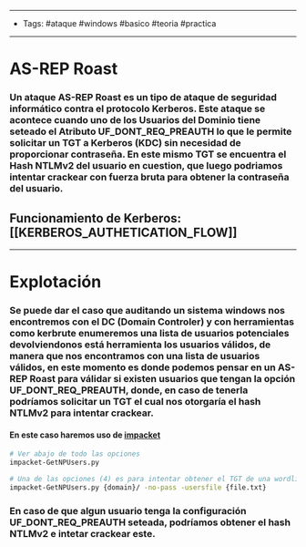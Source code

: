 ------
- Tags: #ataque #windows #basico #teoria #practica 
-----

# AS-REP Roast 

### Un ataque AS-REP Roast es un tipo de ataque de seguridad informático contra el protocolo Kerberos. Este ataque se acontece cuando uno de los Usuarios del Dominio tiene seteado el Atributo **UF_DONT_REQ_PREAUTH** lo que le permite solicitar un TGT a Kerberos (KDC) sin necesidad de proporcionar contraseña. En este mismo TGT se encuentra el Hash NTLMv2 del usuario en cuestion, que luego podriamos intentar crackear con fuerza bruta para obtener la contraseña del usuario.

## Funcionamiento de Kerberos: [[KERBEROS_AUTHETICATION_FLOW]]

---- 

# Explotación 

### Se puede dar el caso que auditando un sistema windows nos encontremos con el **DC (Domain Controler)** y con herramientas como **kerbrute** enumeremos una lista de usuarios potenciales devolviendonos está herramienta los usuarios válidos, de manera que nos encontramos con una lista de usuarios válidos, en este momento es donde podemos pensar en un **AS-REP Roast** para válidar si existen usuarios que tengan la opción **UF_DONT_REQ_PREAUTH**, donde, en caso de tenerla podríamos solicitar un **TGT** el cual nos otorgaría el hash NTLMv2 para intentar crackear. 

#### En este caso haremos uso de [impacket](https://github.com/fortra/impacket) 

```bash
# Ver abajo de todo las opciones 
impacket-GetNPUsers.py 

# Una de las opciones (4) es para intentar obtener el TGT de una wordlist de usuarios
impacket-GetNPUsers.py {domain}/ -no-pass -usersfile {file.txt}
```

### En caso de que algun usuario tenga la configuración **UF_DONT_REQ_PREAUTH** seteada, podríamos obtener el hash **NTLMv2** e intetar crackear este. 


